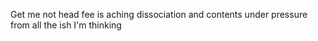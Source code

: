 Get me not head fee is aching dissociation and contents under pressure from all the ish I'm thinking
